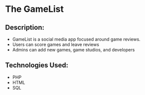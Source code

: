 # The GameList

## Description:
* GameList is a social media app focused around game reviews.
* Users can score games and leave reviews
* Admins can add new games, game studios, and developers

## Technologies Used:
* PHP
* HTML
* SQL
